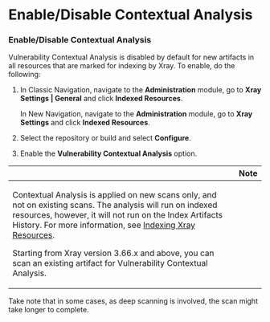 # Enable/Disable Contextual Analysis

### Enable/Disable Contextual Analysis <a href="#uuid-c75dcc72-8776-e34f-960f-3db14fe8334a" id="uuid-c75dcc72-8776-e34f-960f-3db14fe8334a"></a>

Vulnerability Contextual Analysis is disabled by default for new artifacts in all resources that are marked for indexing by Xray. To enable, do the following:

1.  In Classic Navigation, navigate to the **Administration** module, go to **Xray** **Settings | General** and click **Indexed Resources**.

    In New Navigation, navigate to the **Administration** module, go to **Xray** **Settings** and click **Indexed Resources**.
2. Select the repository or build and select **Configure**.
3. Enable the **Vulnerability Contextual Analysis** option.

|                                                                                                                                                                                                                                                                                                                                                                                                                                                                       | Note |
| --------------------------------------------------------------------------------------------------------------------------------------------------------------------------------------------------------------------------------------------------------------------------------------------------------------------------------------------------------------------------------------------------------------------------------------------------------------------- | ---- |
| <p>Contextual Analysis is applied on new scans only, and not on existing scans. The analysis will run on indexed resources, however, it will not run on the Index Artifacts History. For more information, see <a href="https://about/document/preview/625776#UUID-edc92457-f62c-e873-a822-b6989c7c6d95">Indexing Xray Resources</a>.</p><p>Starting from Xray version 3.66.x and above, you can scan an existing artifact for Vulnerability Contextual Analysis.</p> |      |

Take note that in some cases, as deep scanning is involved, the scan might take longer to complete.
